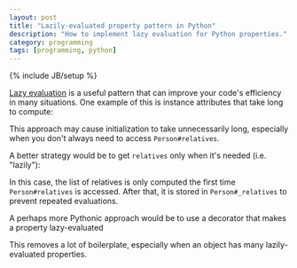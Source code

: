 ```yaml
---
layout: post
title: "Lazily-evaluated property pattern in Python"
description: "How to implement lazy evaluation for Python properties."
category: programming
tags: [programming, python]
---
```

{% include JB/setup %}

[Lazy evaluation](https://en.wikipedia.org/wiki/Lazy_evaluation) is a useful pattern that can improve your code's efficiency in many situations. One example of this is instance attributes that take long to compute:

<script src="https://gist.github.com/sloria/5895397.js"> </script>

This approach may cause initialization to take unnecessarily long, especially when you don't always need to access `Person#relatives`.

A better strategy would be to get `relatives` only when it's needed (i.e. "lazily"):

<script src="https://gist.github.com/sloria/5895446.js"> </script>

In this case, the list of relatives is only computed the first time `Person#relatives` is accessed. After that, it is stored in `Person#_relatives` to prevent repeated evaluations.

A perhaps more Pythonic approach would be to use a decorator that makes a property lazy-evaluated

<script src="https://gist.github.com/sloria/5895501.js"> </script>

This removes a lot of boilerplate, especially when an object has many lazily-evaluated properties.
